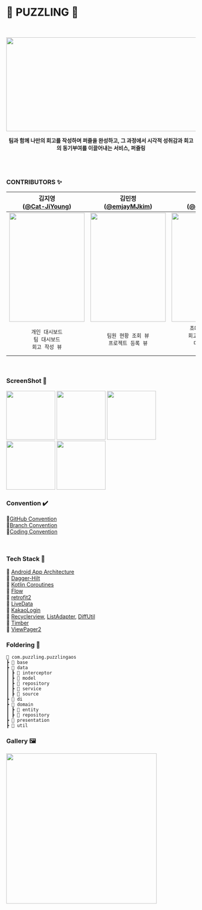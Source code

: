 <h1>🧩 PUZZLING 🧩</h1>
<br>

<p align="center">
<img width="700px" height="250px" src="https://github.com/Team-Puzzling/Puzzling_Android/assets/62274335/ee3e0528-b70c-4f64-ac16-3bd41b4e7c2c" />
</p>

<center>

**팀과 함께 나만의 회고를 작성하며 퍼즐을 완성하고, 그 과정에서 시각적 성취감과 회고의 동기부여를 이끌어내는 서비스, 퍼즐링**
</center>

<br><br>
### CONTRIBUTORS ✨

|                                             김지영<br/>([@Cat-JiYoung](https://github.com/Cat-JiYoung))                                             |                                              김민정<br/>([@emjayMJkim](https://github.com/emjayMJkim))                                              |                                               이가은<br/>([@gaeun5744](https://github.com/gaeun5744))                                               |
|:------------------------------------------------------------------------------------------------------------------------------------------------:|:------------------------------------------------------------------------------------------------------------------------------------------------:|:------------------------------------------------------------------------------------------------------------------------------------------------:|
| <img width="200px" height="290px" src="https://github.com/Team-Puzzling/Puzzling_Android/assets/128988935/cca70c1e-b984-4427-86ab-834753967da9"/> | <img width="200px" height="290px" src="https://github.com/Team-Puzzling/Puzzling_Android/assets/128988935/e13849e6-4c44-4c73-860d-2d03b85c1633"/> | <img width="200px" height="290px" src="https://github.com/Team-Puzzling/Puzzling_Android/assets/128988935/213a832c-898f-4bc1-9930-4f4cf453ccec"/> |
| `개인 대시보드` <br>  `팀 대시보드` <br> `회고 작성 뷰` | `팀원 현황 조회 뷰` <br> `프로젝트 등록 뷰`|`초대코드 입력 뷰` <br> `회고 상세 조회 뷰` <br> `마이페이지 뷰` <br> `온보딩 뷰`|

<br>

### ScreenShot 📸
<img src="https://github.com/Team-Puzzling/Puzzling_Android/assets/92314556/cf11b8c7-b9e4-4e8d-abd6-fc1acf2a4412" width=130/>
<img src="https://github.com/Team-Puzzling/Puzzling_Android/assets/92314556/e7924962-8884-4c10-9ac9-2a95a6742832" width=130/>
<img src="https://github.com/Team-Puzzling/Puzzling_Android/assets/92314556/d8025baf-59ad-488d-9669-d005fa3f2951" width=130/>
<img src="https://github.com/Team-Puzzling/Puzzling_Android/assets/92314556/860b7f41-b439-4b01-a0ce-d12d54091bfc" width=130/>
<img src="https://github.com/Team-Puzzling/Puzzling_Android/assets/92314556/b5762fe8-2719-4a97-a7df-5d59064ab2ca" width=130/>


<br>

### Convention ✔️
🧩[GitHub Convention️](https://groovy-need-069.notion.site/GitHub-Convention-1e0fc15bb55143a2aacc47c404f2faa3?pvs=4)
<br>
🧩[Branch Convention️](https://groovy-need-069.notion.site/Branch-Convention-1da99443fde74379bcd08a380df89516?pvs=4)
<br>
🧩[Coding Convention️](https://groovy-need-069.notion.site/Coding-Convention-66e624b4509648a28602a4c66c5469ba?pvs=4)


<br>

### Tech Stack 📌
📍 [Android App Architecture](https://developer.android.com/topic/architecture)
<br>
📍 [Dagger-Hilt](https://developer.android.com/training/dependency-injection/hilt-android)
<br>
📍 [Kotlin Coroutines](https://kotlinlang.org/docs/coroutines-overview.html)
<br>
📍 [Flow](https://developer.android.com/kotlin/flow/stateflow-and-sharedflow?hl=ko)
<br>
📍 [retrofit2](https://square.github.io/retrofit/)
<br>
📍 [LiveData](https://developer.android.com/topic/libraries/architecture/livedata?hl=ko)
<br>
📍 [KakaoLogin](https://developers.kakao.com/)
<br>
📍 [Recyclerview](https://developer.android.com/guide/topics/ui/layout/recyclerview?hl=ko), [ListAdapter](https://developer.android.com/reference/androidx/recyclerview/widget/ListAdapter), [DiffUtil](https://developer.android.com/reference/androidx/recyclerview/widget/DiffUtil)
<br>
📍 [Timber](https://github.com/JakeWharton/timber)
<br>
📍 [ViewPager2](https://developer.android.com/jetpack/androidx/releases/viewpager2?hl=ko)

### Foldering 📁
```
📂 com.puzzling.puzzlingaos
┣ 📂 base
┣ 📂 data
┃ ┣ 📂 interceptor
┃ ┣ 📂 model
┃ ┣ 📂 repository
┃ ┣ 📂 service
┃ ┣ 📂 source
┣ 📂 di
┣ 📂 domain
┃ ┣ 📂 entity
┃ ┣ 📂 repository
┣ 📂 presentation
┣ 📂 util
```

### Gallery 🖼️

<img src="https://github.com/Team-Puzzling/Puzzling_Android/assets/92314556/072e6970-8315-48ef-b570-affe0fc84ca4" height=400/>


